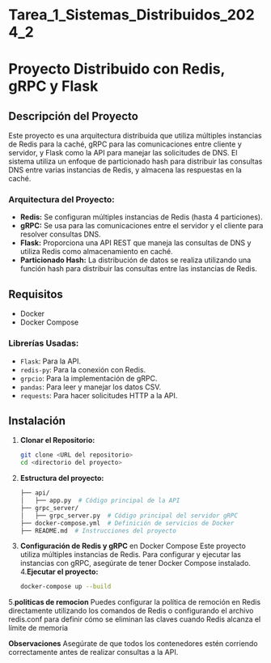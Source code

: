# Tarea_1_Sistemas_Distribuidos_2024_2
# Proyecto Distribuido con Redis, gRPC y Flask

## Descripción del Proyecto

Este proyecto es una arquitectura distribuida que utiliza múltiples instancias de Redis para la caché, gRPC para las comunicaciones entre cliente y servidor, y Flask como la API para manejar las solicitudes de DNS. El sistema utiliza un enfoque de particionado hash para distribuir las consultas DNS entre varias instancias de Redis, y almacena las respuestas en la caché.

### Arquitectura del Proyecto:

- **Redis:** Se configuran múltiples instancias de Redis (hasta 4 particiones).
- **gRPC:** Se usa para las comunicaciones entre el servidor y el cliente para resolver consultas DNS.
- **Flask:** Proporciona una API REST que maneja las consultas de DNS y utiliza Redis como almacenamiento en caché.
- **Particionado Hash:** La distribución de datos se realiza utilizando una función hash para distribuir las consultas entre las instancias de Redis.

## Requisitos

- Docker
- Docker Compose

### Librerías Usadas:

- `Flask`: Para la API.
- `redis-py`: Para la conexión con Redis.
- `grpcio`: Para la implementación de gRPC.
- `pandas`: Para leer y manejar los datos CSV.
- `requests`: Para hacer solicitudes HTTP a la API.

## Instalación

1. **Clonar el Repositorio:**

   ```bash
   git clone <URL del repositorio>
   cd <directorio del proyecto>
2. **Estructura del proyecto:**
   ```bash
   ├── api/
   │   ├── app.py  # Código principal de la API
   ├── grpc_server/
   │   ├── grpc_server.py  # Código principal del servidor gRPC
   ├── docker-compose.yml  # Definición de servicios de Docker
   ├── README.md  # Instrucciones del proyecto
3. **Configuración de Redis y gRPC**
 en Docker Compose Este proyecto utiliza múltiples instancias de Redis. Para configurar y ejecutar las instancias con gRPC, asegúrate de tener Docker Compose instalado.
4.**Ejecutar el proyecto:**
   ```bash
   docker-compose up --build
5.**politicas de remocion**
Puedes configurar la política de remoción en Redis directamente utilizando los comandos de Redis o configurando el archivo redis.conf para definir cómo se eliminan las claves cuando Redis alcanza el límite de memoria

**Observaciones**
Asegúrate de que todos los contenedores estén corriendo correctamente antes de realizar consultas a la API.


   
